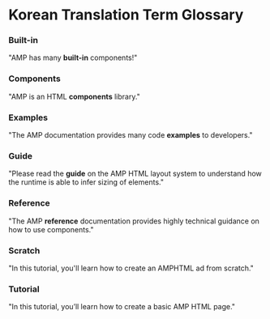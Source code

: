 # Korean Translation Term Glossary

### Built-in
"AMP has many **built-in** components!"

### Components
"AMP is an HTML  **components** library."

### Examples
"The AMP documentation provides many code **examples** to developers."

### Guide
"Please read the **guide** on the AMP HTML layout system to understand how the runtime is able to infer sizing of elements."

### Reference
"The AMP **reference** documentation provides highly technical guidance on how to use components."

### Scratch
"In this tutorial, you'll learn how to create an AMPHTML ad from scratch."

### Tutorial
"In this tutorial, you’ll learn how to create a basic AMP HTML page."
